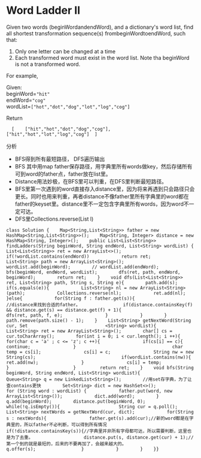 # Word Ladder II

Given two words \(beginWordandendWord\), and a dictionary's word list, find all shortest transformation sequence\(s\) frombeginWordtoendWord, such that:

1. Only one letter can be changed at a time
2. Each transformed word must exist in the word list. Note tha beginWord is not a transformed word.

For example,

Given:  
beginWord=`"hit"`  
endWord=`"cog"`  
wordList=`["hot","dot","dog","lot","log","cog"]`

Return

```text
  [    ["hit","hot","dot","dog","cog"],    ["hit","hot","lot","log","cog"]  ]
```

分析

* BFS得到所有最短路径， DFS遍历输出
* BFS 其中用map father保存路径，用字典里所有words做key，然后存储所有可到word的father点，father放在list里。
* Distance用法妙极，在BFS里可以判重，在DFS里判断最短路径。
* BFS里第一次遇到的word直接存入distance里，因为将来再遇到只会路径只会更长。同时也用来判重，再者distance不像father里所有字典里的word都在father的keyset里。distance里不一定包含字典里所有words，因为word不一定可达。
* DFS里Collections.reverse\(List l\)

```text
class Solution {    Map<String,List<String>> father = new HashMap<String,List<String>>();    Map<String, Integer> distance = new HashMap<String, Integer>();    public List<List<String>> findLadders(String beginWord, String endWord, List<String> wordList) {        List<List<String>> ret = new ArrayList<>();        if(!wordList.contains(endWord))            return ret;        List<String> path = new ArrayList<String>();        wordList.add(beginWord);        // wordList.add(endWord);        bfs(beginWord, endWord, wordList);        dfs(ret, path, endWord, beginWord);        return ret;    }    void dfs(List<List<String>> ret, List<String> path, String s, String e){        path.add(s);        if(s.equals(e)){            List<String> nl = new ArrayList<String>(path);            Collections.reverse(nl);            ret.add(nl);        }else{            for(String f : father.get(s)){                //distance来找到合适的father。                if(distance.containsKey(f) && distance.get(s) == distance.get(f) + 1){                    dfs(ret, path, f, e);                }            }        }        path.remove(path.size() - 1);    }    List<String> getNextWord(String cur, Set                             <String> wordList){        List<String> ret = new ArrayList<String>();        char[] cs = cur.toCharArray();        for(int i = 0; i < cur.length(); i ++){                               for(char c = 'a' ; c <= 'z'; c ++){                if(cs[i] == c){                    continue;                }                                    char temp = cs[i];                cs[i] = c;                String nw = new String(cs);                                if(wordList.contains(nw)){                    ret.add(nw);                }                cs[i] = temp;            }                        }         return ret;    }    void bfs(String beginWord, String endWord, List<String> wordList){        Queue<String> q = new LinkedList<String>();        //用set存字典，为了让查contains更快        Set<String> dict = new HashSet<>();                for (String word : wordList) {            father.put(word, new ArrayList<String>());            dict.add(word);        }        q.add(beginWord);        distance.put(beginWord, 0);        while(!q.isEmpty()){                      String cur = q.poll();            List<String> nextWords = getNextWord(cur, dict);            for(String s : nextWords){                father.get(s).add(cur);//新的word都是在字典里的，所以father不必判断，可以得到所有情况                if(!distance.containsKey(s)){//字典里并非所有字母都可达，所以需要判断，这里也是为了去重。                   distance.put(s, distance.get(cur) + 1);//第一个到的就是最短的，后来的不要再加了，会越来越大的。                    q.offer(s);                 }            }        }    }}
```

